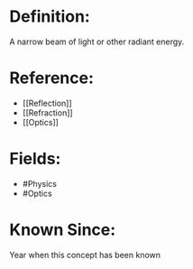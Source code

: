

# Definition:
A narrow beam of light or other radiant energy.

# Reference:
- [[Reflection]]
- [[Refraction]]
- [[Optics]]

# Fields: 
- #Physics
- #Optics

# Known Since:
Year when this concept has been known

